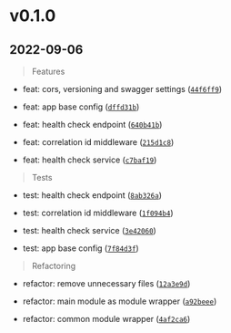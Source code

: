 # v0.1.0

## 2022-09-06

> Features

* feat: cors, versioning and swagger settings ([`44f6ff9`]())

* feat: app base config ([`dffd31b`]())

* feat: health check endpoint ([`640b41b`]())

* feat: correlation id middleware ([`215d1c8`]())

* feat: health check service ([`c7baf19`]())

> Tests

* test: health check endpoint ([`8ab326a`]())

* test: correlation id middleware ([`1f094b4`]())

* test: health check service ([`3e42060`]())

* test: app base config ([`7f84d3f`]())

> Refactoring

* refactor: remove unnecessary files ([`12a3e9d`]())

* refactor: main module as module wrapper ([`a92beee`]())

* refactor: common module wrapper ([`4af2ca6`]())
